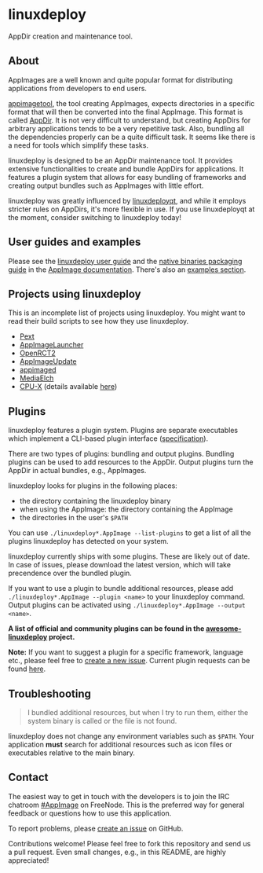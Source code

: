 # linuxdeploy

AppDir creation and maintenance tool.


## About

AppImages are a well known and quite popular format for distributing applications from developers to end users.

[appimagetool](https://github.com/AppImage/AppImageKit), the tool creating AppImages, expects directories in a specific format that will then be converted into the final AppImage. This format is called [AppDir](https://github.com/TheAssassin/linuxdeploy/wiki/AppDir-specification). It is not very difficult to understand, but creating AppDirs for arbitrary applications tends to be a very repetitive task. Also, bundling all the dependencies properly can be a quite difficult task. It seems like there is a need for tools which simplify these tasks.

linuxdeploy is designed to be an AppDir maintenance tool. It provides extensive functionalities to create and bundle AppDirs for applications. It features a plugin system that allows for easy bundling of frameworks and creating output bundles such as AppImages with little effort.

linuxdeploy was greatly influenced by [linuxdeployqt](https://github.com/probonopd/linuxdeployqt), and while it employs stricter rules on AppDirs, it's more flexible in use. If you use linuxdeployqt at the moment, consider switching to linuxdeploy today!


## User guides and examples

Please see the [linuxdeploy user guide](https://docs.appimage.org/packaging-guide/from-source/linuxdeploy-user-guide.html) and the [native binaries packaging guide](https://docs.appimage.org/packaging-guide/from-source/native-binaries.html) in the [AppImage documentation](https://docs.appimage.org). There's also an [examples section](https://docs.appimage.org/packaging-guide/from-source/native-binaries.html#examples).


## Projects using linuxdeploy

This is an incomplete list of projects using linuxdeploy. You might want to read their build scripts to see how they use linuxdeploy.

- [Pext](https://github.com/Pext/Pext)
- [AppImageLauncher](https://github.com/TheAssassin/AppImageLauncher)
- [OpenRCT2](https://github.com/OpenRCT2/OpenRCT2)
- [AppImageUpdate](https://github.com/AppImage/AppImageUpdate)
- [appimaged](https://github.com/AppImage/appimaged)
- [MediaElch](https://github.com/Komet/MediaElch/)
- [CPU-X](https://github.com/X0rg/CPU-X) (details available [here](https://github.com/AppImage/AppImageKit/wiki/Bundling-GTK3-apps#fully-automated-deployment-from-sources-with-github-actions-cpu-x))


## Plugins

linuxdeploy features a plugin system. Plugins are separate executables which implement a CLI-based plugin interface ([specification](https://github.com/TheAssassin/linuxdeploy/wiki/Plugin-system)).

There are two types of plugins: bundling and output plugins. Bundling plugins can be used to add resources to the AppDir. Output plugins turn the AppDir in actual bundles, e.g., AppImages.

linuxdeploy looks for plugins in the following places:

  - the directory containing the linuxdeploy binary
  - when using the AppImage: the directory containing the AppImage
  - the directories in the user's `$PATH`

You can use `./linuxdeploy*.AppImage --list-plugins` to get a list of all the plugins linuxdeploy has detected on your system.

linuxdeploy currently ships with some plugins. These are likely out of date. In case of issues, please download the latest version, which will take precendence over the bundled plugin.

If you want to use a plugin to bundle additional resources, please add `./linuxdeploy*.AppImage --plugin <name>` to your linuxdeploy command. Output plugins can be activated using `./linuxdeploy*.AppImage --output <name>`.

**A list of official and community plugins can be found in the [awesome-linuxdeploy](http://github.com/linuxdeploy/awesome-linuxdeploy) project.**

**Note:** If you want to suggest a plugin for a specific framework, language etc., please feel free to [create a new issue](https://github.com/linuxdeploy/linuxdeploy/issues/new). Current plugin requests can be found [here](https://github.com/linuxdeploy/linuxdeploy/issues?utf8=%E2%9C%93&q=label%3A%22plugin+request%22).


## Troubleshooting

> I bundled additional resources, but when I try to run them, either the system binary is called or the file is not found.

linuxdeploy does not change any environment variables such as `$PATH`. Your application **must** search for additional resources such as icon files or executables relative to the main binary.


## Contact

The easiest way to get in touch with the developers is to join the IRC chatroom [#AppImage](https://webchat.freenode.net/?channels=appimage) on FreeNode. This is the preferred way for general feedback or questions how to use this application.

To report problems, please [create an issue](https://github.com/TheAssassin/linuxdeploy/issues/new) on GitHub.

Contributions welcome! Please feel free to fork this repository and send us a pull request. Even small changes, e.g., in this README, are highly appreciated!
